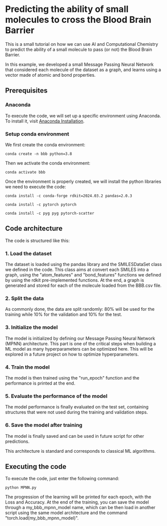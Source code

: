 # Predicting the ability of small molecules to cross the Blood Brain Barrier
This is a small tutorial on how we can use AI and Computational Chemistry to predict the ability of a small molecule to pass (or not) the Blood Brain Barrier.

In this example, we developed a small Message Passing Neural Network that considered each molecule of the dataset as a graph, and learns using a vector made of atomic and bond properties. 

## Prerequisites

### Anaconda

To execute the code, we will set up a specific environment using Anaconda. To install it, visit [Anaconda Installation](https://docs.anaconda.com/free/anaconda/install/).

### Setup conda environment

We first create the conda environment: 
```
conda create -n bbb python=3.8
```

Then we activate the conda environment:
```
conda activate bbb
```

Once the environment is properly created, we will install the python libraries we need to execute the code:
```
conda install -c conda-forge rdkit=2024.03.2 pandas=2.0.3 
```
```
conda install -c pytorch pytorch
```
```
conda install -c pyg pyg pytorch-scatter
```

## Code architecture

The code is structured like this:

### 1. Load the dataset
The dataset is loaded using the pandas library and the SMILESDataSet class we defined in the code. This class aims at convert each SMILES into a graph, using the "atom_features" and "bond_features" functions we defined by using the rdkit pre-implemented functions. At the end, a graph is generated and stored for each of the molecule loaded from the BBB.csv file. 

### 2. Split the data
As commonly done, the data are split randomly: 80% will be used for the training while 10% for the validation and 10% for the test. 

### 3. Initialize the model
The model is initialized by defining our Message Passing Neural Network (MPNN) architecture. This part is one of the critical steps when building a ML model as many hyperparameters can be optimized here. This will be explored in a future project on how to optimize hyperparameters.

### 4. Train the model
The model is then trained using the "run_epoch" function and the performance is printed at the end. 

### 5. Evaluate the performance of the model
The model performance is finally evaluated on the test set, containing structures that were not used during the training and validation steps.

### 6. Save the model after training
The model is finally saved and can be used in future script for other predictions.

This architecture is standard and corresponds to classical ML algorithms.

## Executing the code

To execute the code, just enter the following command:
```
python MPNN.py
```

The progression of the learning will be printed for each epoch, with the Loss and Accuracy. At the end of the training, you can save the model through a my_bbb_mpnn_model name, which can be then load in another script using the same model architecture and the command "torch.load(my_bbb_mpnn_model)".

